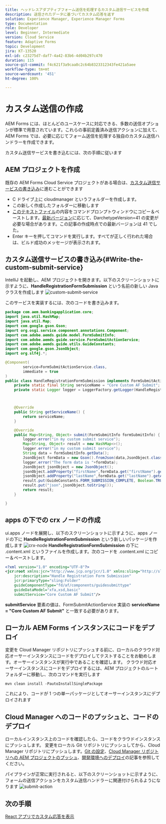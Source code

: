 ```yaml
---
title: ヘッドレスアダプティブフォーム送信を処理するカスタム送信サービスを作成
description: 送信されたデータに基づいてカスタム応答を返す
solution: Experience Manager, Experience Manager Forms
type: Documentation
role: Developer
level: Beginner, Intermediate
version: Cloud Service
feature: Adaptive Forms
topic: Development
jira: KT-13520
exl-id: c23275d7-daf7-4a42-83b6-4d04b297c470
duration: 115
source-git-commit: f4c621f3a9caa8c2c64b8323312343fe421a5aee
workflow-type: tm+mt
source-wordcount: '451'
ht-degree: 100%

---
```


# カスタム送信の作成

AEM Forms には、ほとんどのユースケースに対応できる、多数の送信オプションが標準で用意されています。これらの事前定義済み送信アクションに加えて、AEM Forms では、必要に応じてフォーム送信を処理する独自のカスタム送信ハンドラーを作成できます。

カスタム送信サービスを書き込むには、次の手順に従います

## AEM プロジェクトを作成

既存の AEM Forms Cloud Service プロジェクトがある場合は、[カスタム送信サービスの書き込み](#Write-the-custom-submit-service)に進むことができます

* C ドライブ上に cloudmanager というフォルダーを作成します。
* この新しく作成したフォルダーに移動します
* [このテキストファイル](./assets/creating-maven-project.txt)の内容をコマンドプロンプトウィンドウにコピー＆ペーストします。[最新バージョン](https://github.com/adobe/aem-project-archetype/releases)に応じて、DarchetypeVersion=41 の変更が必要な場合があります。この記事の作成時点での最新バージョンは 41 でした。
* Enter キーを押してコマンドを実行します。すべてが正しく行われた場合は、ビルド成功のメッセージが表示されます。

## カスタム送信サービスの書き込み{#Write-the-custom-submit-service}

IntelliJ を起動し、AEM プロジェクトを開きます。以下のスクリーンショットに示すように、**HandleRegistrationFormSubmission** という名前の新しい Java クラスを作成します
![custom-submit-service](./assets/custom-submit-service.png)

このサービスを実装するには、次のコードを書き込みます。

```java
package com.aem.bankingapplication.core;
import java.util.HashMap;
import java.util.Map;
import com.google.gson.Gson;
import org.osgi.service.component.annotations.Component;
import com.adobe.aemds.guide.model.FormSubmitInfo;
import com.adobe.aemds.guide.service.FormSubmitActionService;
import com.adobe.aemds.guide.utils.GuideConstants;
import com.google.gson.JsonObject;
import org.slf4j.*;

@Component(
        service=FormSubmitActionService.class,
        immediate = true
)
public class HandleRegistrationFormSubmission implements FormSubmitActionService {
    private static final String serviceName = "Core Custom AF Submit";
    private static Logger logger = LoggerFactory.getLogger(HandleRegistrationFormSubmission.class);



    @Override
    public String getServiceName() {
        return serviceName;
    }

    @Override
    public Map<String, Object> submit(FormSubmitInfo formSubmitInfo) {
        logger.error("in my custom submit service");
        Map<String, Object> result = new HashMap<>();
        logger.error("in my custom submit service");
        String data = formSubmitInfo.getData();
        JsonObject formData = new Gson().fromJson(data,JsonObject.class);
        logger.error("The form data is "+formData);
        JsonObject jsonObject = new JsonObject();
        jsonObject.addProperty("firstName",formData.get("firstName").getAsString());
        jsonObject.addProperty("lastName",formData.get("lastName").getAsString());
        result.put(GuideConstants.FORM_SUBMISSION_COMPLETE, Boolean.TRUE);
        result.put("json",jsonObject.toString());
        return result;
    }

}
```

## apps の下での crx ノードの作成

ui.apps ノードを展開し、以下のスクリーンショットに示すように、apps ノードの下に **HandleRegistrationFormSubmission** という新しいパッケージを作成します
![crx-node](./assets/crx-node.png)
**HandleRegistrationFormSubmission** の下に .content.xml というファイルを作成します。次のコードを .content.xml にコピー＆ペーストします。

```xml
<?xml version="1.0" encoding="UTF-8"?>
<jcr:root xmlns:jcr="http://www.jcp.org/jcr/1.0" xmlns:sling="http://sling.apache.org/jcr/sling/1.0"
    jcr:description="Handle Registration Form Submission"
    jcr:primaryType="sling:Folder"
    guideComponentType="fd/af/components/guidesubmittype"
    guideDataModel="xfa,xsd,basic"
    submitService="Core Custom AF Submit"/>
```

**submitService** 要素の値は、FormSubmitActionService 実装の **serviceName = &quot;Core Custom AF Submit&quot;** と一致する必要があります。

## ローカル AEM Forms インスタンスにコードをデプロイ

変更を Cloud Manager リポジトリにプッシュする前に、ローカルのクラウド対応オーサーインスタンスにコードをデプロイしてテストすることをお勧めします。オーサーインスタンスが実行中であることを確認します。
クラウド対応オーサーインスタンスにコードをデプロイするには、AEM プロジェクトのルートフォルダーに移動し、次のコマンドを実行します

```
mvn clean install -PautoInstallSinglePackage
```

これにより、コードが 1 つの単一パッケージとしてオーサーインスタンスにデプロイされます

## Cloud Manager へのコードのプッシュと、コードのデプロイ

ローカルインスタンス上のコードを確認したら、コードをクラウドインスタンスにプッシュします。
変更をローカル Git リポジトリにプッシュしてから、Cloud Manager リポジトリにプッシュします。[Git の設定](https://experienceleague.adobe.com/docs/experience-manager-learn/cloud-service/forms/developing-for-cloud-service/setup-git.html?lang=ja)、[Cloud Manager リポジトリへの AEM プロジェクトのプッシュ](https://experienceleague.adobe.com/docs/experience-manager-learn/cloud-service/forms/developing-for-cloud-service/push-project-to-cloud-manager-git.html?lang=ja)、[開発環境へのデプロイ](https://experienceleague.adobe.com/docs/experience-manager-learn/cloud-service/forms/developing-for-cloud-service/deploy-to-dev-environment.html?lang=ja)の記事を参照してください。

パイプラインが正常に実行されると、以下のスクリーンショットに示すように、フォームの送信アクションをカスタム送信ハンドラーに関連付けられるようになります
![submit-action](./assets/configure-submit-action.png)

## 次の手順

[React アプリでカスタム応答を表示](./handle-response-react-app.md)

